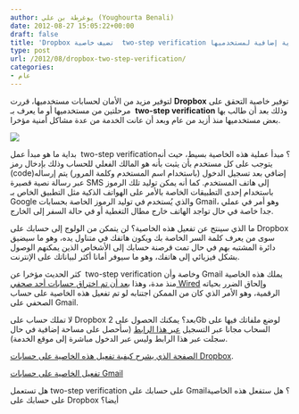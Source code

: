 ```yaml
---
author: يوغرطة بن علي (Youghourta Benali)
date: 2012-08-27 15:05:22+00:00
draft: false
title: 'Dropbox تضيف خاصية  two-step verification لتوفير حماية إضافية لمستخدميها  '
type: post
url: /2012/08/dropbox-two-step-verification/
categories:
- عام
---
```


لتوفير مزيد من الأمان لحسابات مستخدميها، قررت **Dropbox** توفير خاصية التحقق على مرحلتين من مستخدميها أو ما يعرف بـ  **two-step verification** وذلك بعد أن طالب بها بعض مستخدميها منذ أزيد من عام وبعد أن عانت الخدمة من عدة مشاكل أمنية مؤخرا.




[![](https://www.it-scoop.com/wp-content/uploads/2012/08/Dropbox-Enables-Two-Step-Verification.png)
](https://www.it-scoop.com/wp-content/uploads/2012/08/Dropbox-Enables-Two-Step-Verification.png)




بداية ما هو مبدأ عمل  two-step verification؟ مبدأ عملية هذه الخاصية بسيط، حيث أنه يتوجب على كل مستخدم بأن يثبت بأنه هو المالك الفعلي للحساب وذلك بإدخال رمز (code)إضافي بعد تسجيل الدخول (باستخدام اسم المستخدم وكلمة المرور) يتم إرساله عبر رسالة نصية قصيرة SMS إلى هاتف المستخدم. كما أنه يمكن توليد تلك الرموز باستخدام إحدى التطبيقات الخاصة بالأمر على الهواتف الذكية مثل التطبيق الخاص بـ Google والذي يُستخدم في توليد الرموز الخاصة بحسابات Gmail، وهو أمر في عملي جدا خاصة في حال تواجد الهاتف خارج مطال التغطية أو في حالة السفر إلى الخارج.




ما الذي سينتج عن تفعيل هذه الخاصية؟ لن يتمكن من الولوج إلى حسابك على Dropbox سوى من يعرف كلمة السر الخاصة بك ويكون هاتفك في متناول يده، وهو ما سيضيق دائرة المشتبه بهم في حال تمت قرصنة حسابك إلى الأشخاص الذين يمكنهم الوصول بشكل فيزيائي إلى هاتفك، وهو ما سيوفر أمانا أكثر لبياناتك على الإنترنت.




كثر الحديث مؤخرا عن  two-step verification وخاصة وأن Gmail يملك هذه الخاصية منذ مدة، وهذا [بعد أن تم اختراق حسابات أحد صحفي Wired](https://www.it-scoop.com/2012/08/apple-amazon-security-flaws/) وإلحاق الضرر بحياته الرقمية، وهو الأمر الذي كان من الممكن اجتنابه لو تم تفعيل هذه الخاصية على حساب الصحفي على Gmail.




لا تملك حساب على Dropbox بعد؟ يمكنك الحصول على 2Gb لوضع ملفاتك فيها على السحاب مجانا عبر التسجيل [عبر هذا الرابط](http://db.tt/V8sHj5Gd) (سأحصل على مساحة إضافية في حال سجلت عبر هذا الرابط وليس عبر الدخول مباشرة إلى موقع الخدمة).




[الصفحة الذي يشرح كيفية تفعيل هذه الخاصية على حسابات Dropbox](https://www.dropbox.com/help/363/en).




[تفعيل الخاصية على حسابات Gmail](http://support.google.com/accounts/bin/answer.py?hl=en&answer=180744)




هل تستعمل two-step verification على حسابك على Gmail؟ هل ستفعل هذه الخاصية على حسابك على Dropbox أيضا؟

